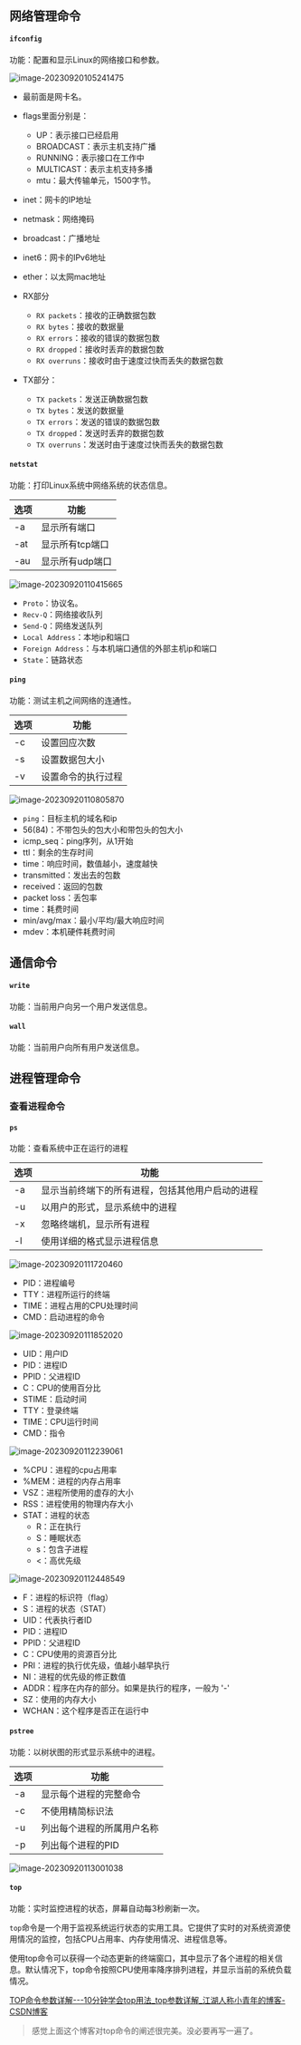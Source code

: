 ## 网络管理命令

#### `ifconfig`

功能：配置和显示Linux的网络接口和参数。

![image-20230920105241475](https://cdn.789ak.com/img/image-20230920105241475.png)

- 最前面是网卡名。

- flags里面分别是：
  - UP：表示接口已经启用
  - BROADCAST：表示主机支持广播
  - RUNNING：表示接口在工作中
  - MULTICAST：表示主机支持多播
  - mtu：最大传输单元，1500字节。
- inet：网卡的IP地址
- netmask：网络掩码
- broadcast：广播地址
- inet6：网卡的IPv6地址
- ether：以太网mac地址
- RX部分
  - `RX packets`：接收的正确数据包数
  - `RX bytes`：接收的数据量
  - `RX errors`：接收的错误的数据包数
  - `RX dropped`：接收时丢弃的数据包数
  - `RX overruns`：接收时由于速度过快而丢失的数据包数
- TX部分：
  - `TX packets`：发送正确数据包数
  - `TX bytes`：发送的数据量
  - `TX errors`：发送的错误的数据包数
  - `TX dropped`：发送时丢弃的数据包数
  - `TX overruns`：发送时由于速度过快而丢失的数据包数

#### `netstat`

功能：打印Linux系统中网络系统的状态信息。

| 选项 | 功能            |
| ---- | --------------- |
| -a   | 显示所有端口    |
| -at  | 显示所有tcp端口 |
| -au  | 显示所有udp端口 |

![image-20230920110415665](https://cdn.789ak.com/img/image-20230920110415665.png)

- `Proto`：协议名。
- `Recv-Q`：网络接收队列
- `Send-Q`：网络发送队列
- `Local Address`：本地ip和端口
- `Foreign Address`：与本机端口通信的外部主机ip和端口
- `State`：链路状态

#### `ping`

功能：测试主机之间网络的连通性。

| 选项 | 功能               |
| ---- | ------------------ |
| -c   | 设置回应次数       |
| -s   | 设置数据包大小     |
| -v   | 设置命令的执行过程 |

![image-20230920110805870](https://cdn.789ak.com/img/image-20230920110805870.png)

- `ping`：目标主机的域名和ip
- 56(84)：不带包头的包大小和带包头的包大小
- icmp_seq：ping序列，从1开始
- ttl：剩余的生存时间
- time：响应时间，数值越小，速度越快
- transmitted：发出去的包数
- received：返回的包数
- packet loss：丢包率
- time：耗费时间
- min/avg/max：最小/平均/最大响应时间
- mdev：本机硬件耗费时间

## 通信命令

#### `write`

功能：当前用户向另一个用户发送信息。

#### `wall`

功能：当前用户向所有用户发送信息。

## 进程管理命令

### 查看进程命令

#### `ps`

功能：查看系统中正在运行的进程

| 选项 | 功能                                             |
| ---- | ------------------------------------------------ |
| -a   | 显示当前终端下的所有进程，包括其他用户启动的进程 |
| -u   | 以用户的形式，显示系统中的进程                   |
| -x   | 忽略终端机，显示所有进程                         |
| -l   | 使用详细的格式显示进程信息                       |

![image-20230920111720460](https://cdn.789ak.com/img/image-20230920111720460.png)

- PID：进程编号
- TTY：进程所运行的终端
- TIME：进程占用的CPU处理时间
- CMD：启动进程的命令

![image-20230920111852020](https://cdn.789ak.com/img/image-20230920111852020.png)

- UID：用户ID
- PID：进程ID
- PPID：父进程ID
- C：CPU的使用百分比
- STIME：启动时间
- TTY：登录终端
- TIME：CPU运行时间
- CMD：指令

![image-20230920112239061](https://cdn.789ak.com/img/image-20230920112239061.png)

- %CPU：进程的cpu占用率
- %MEM：进程的内存占用率
- VSZ：进程所使用的虚存的大小
- RSS：进程使用的物理内存大小
- STAT：进程的状态
  - R：正在执行
  - S：睡眠状态
  - s：包含子进程
  - <：高优先级

![image-20230920112448549](https://cdn.789ak.com/img/image-20230920112448549.png)

- F：进程的标识符（flag）
- S：进程的状态（STAT）
- UID：代表执行者ID
- PID：进程ID
- PPID：父进程ID
- C：CPU使用的资源百分比
- PRI：进程的执行优先级，值越小越早执行
- NI：进程的优先级的修正数值
- ADDR：程序在内存的部分。如果是执行的程序，一般为 '-'
- SZ：使用的内存大小
- WCHAN：这个程序是否正在运行中

#### `pstree`

功能：以树状图的形式显示系统中的进程。

| 选项 | 功能                       |
| ---- | -------------------------- |
| -a   | 显示每个进程的完整命令     |
| -c   | 不使用精简标识法           |
| -u   | 列出每个进程的所属用户名称 |
| -p   | 列出每个进程的PID          |

![image-20230920113001038](https://cdn.789ak.com/img/image-20230920113001038.png)

#### `top`

功能：实时监控进程的状态，屏幕自动每3秒刷新一次。

`top`命令是一个用于监视系统运行状态的实用工具。它提供了实时的对系统资源使用情况的监控，包括CPU占用率、内存使用情况、进程信息等。

使用top命令可以获得一个动态更新的终端窗口，其中显示了各个进程的相关信息。默认情况下，top命令按照CPU使用率降序排列进程，并显示当前的系统负载情况。

[TOP命令参数详解---10分钟学会top用法_top参数详解_江湖人称小青年的博客-CSDN博客](https://blog.csdn.net/langzi6/article/details/124805024?ops_request_misc=%7B%22request%5Fid%22%3A%22169517558516800180680888%22%2C%22scm%22%3A%2220140713.130102334..%22%7D&request_id=169517558516800180680888&biz_id=0&utm_medium=distribute.pc_search_result.none-task-blog-2~all~top_positive~default-1-124805024-null-null.142^v94^insert_down28v1&utm_term=top&spm=1018.2226.3001.4187)

> 感觉上面这个博客对top命令的阐述很完美。没必要再写一遍了。

